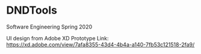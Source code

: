 # DNDTools
Software Engineering Spring 2020




UI design from Adobe XD Prototype Link:
https://xd.adobe.com/view/7afa8355-43d4-4b4a-a140-7fb53c121518-2fa9/
